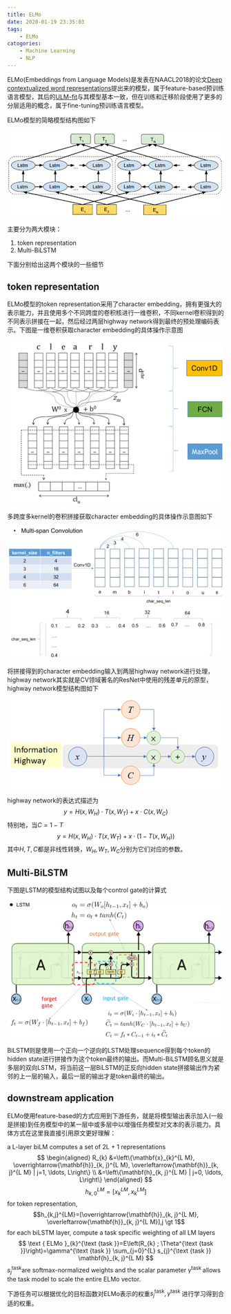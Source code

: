 ```yaml
---
title: ELMo
date: 2020-01-19 23:35:03
tags:
	- ELMo
catogories:
	- Machine Learning
	- NLP
---
```


ELMo(Embeddings from Language Models)是发表在NAACL2018的论文[Deep contextualized word representations](https://arxiv.org/abs/1802.05365)提出来的模型，属于feature-based预训练语言模型，其后的[ULM-fit](https://arxiv.org/abs/1801.06146)与其模型基本一致，但在训练和迁移阶段使用了更多的分层适用的概念，属于fine-tuning预训练语言模型。

ELMo模型的简略模型结构图如下

<div align="center">
    <img src="/images/NLP/elmo_5.png">
</div>

主要分为两大模块：

1. token representation
2. Multi-BiLSTM

下面分别给出这两个模块的一些细节

## token representation

ELMo模型的token representation采用了character embedding，拥有更强大的表示能力，并且使用多个不同跨度的卷积核进行一维卷积，不同kernel卷积得到的不同表示拼接在一起，然后经过两层highway network得到最终的预处理编码表示。下图是一维卷积获取character embedding的具体操作示意图

<div align="center">
    <img src="/images/NLP/elmo_2.png">
</div>

多跨度多kernel的卷积拼接获取character embedding的具体操作示意图如下

<div align="center">
    <img src="/images/NLP/elmo_3.png">
</div>

将拼接得到的character embedding输入到两层highway network进行处理，highway network其实就是CV领域著名的ResNet中使用的残差单元的原型，highway network模型结构图如下

<div align="center">
    <img src="/images/NLP/elmo_1.png">
</div>

highway network的表达式描述为
$$
y=H(x,W_H) \cdot T(x, W_T) + x \cdot C(x, W_C)
$$
特别地，当$C=1-T$
$$
y=H(x,W_H) \cdot T(x, W_T) + x \cdot (1 - T(x, W_H))
$$
其中$H,T,C$都是非线性转换，$W_H,W_T,W_C$分别为它们对应的参数。

## Multi-BiLSTM

下图是LSTM的模型结构试图以及每个control gate的计算式

<div align="center">
    <img src="/images/NLP/elmo_4.png">
</div>

BiLSTM则是使用一个正向一个逆向的LSTM处理sequence得到每个token的hidden state进行拼接作为这个token最终的输出。而Multi-BiLSTM顾名思义就是多层的双向LSTM，将当前这一层BiLSTM的正反向hidden state拼接输出作为紧邻的上一层的输入，最后一层的输出才是token最终的输出。

## downstream application

ELMo使用feature-based的方式应用到下游任务，就是将模型输出表示加入(一般是拼接)到任务模型中的某一层中或多层中以增强任务模型对文本的表示能力。具体方式在这里我直接引用原文更好理解：

a L-layer biLM computes a set of 2L + 1 representations
$$
\begin{aligned} R_{k} &=\left\{\mathbf{x}_{k}^{L M}, \overrightarrow{\mathbf{h}}_{k, j}^{L M}, \overleftarrow{\mathbf{h}}_{k, j}^{L M} | j=1, \ldots, L\right\} \\ &=\left\{\mathbf{h}_{k, j}^{L M} | j=0, \ldots, L\right\} \end{aligned}
$$
$$h_{k,0}^{LM}=[x_{k}^{LM},x_{k}^{LM}]$$ for token representation, $$h_{k,j}^{LM}=[\overrightarrow{\mathbf{h}}_{k, j}^{L M}, \overleftarrow{\mathbf{h}}_{k, j}^{L M}],j \gt 1$$ for each biLSTM layer, compute a task specific weighting of all LM layers
$$
\text { ELMo }_{k}^{\text {task }}=E\left(R_{k} ; \Theta^{\text {task }}\right)=\gamma^{\text {task }} \sum_{j=0}^{L} s_{j}^{\text {task }} \mathbf{h}_{k, j}^{L M}
$$
$s_{j}^{\text {task}}$are softmax-normalized weights and the scalar parameter $\gamma^{\text {task }}$allows the task model to scale the entire ELMo vector.

下游任务可以根据优化的目标函数对ELMo表示的权重$s_{j}^{\text {task}},\gamma^{\text {task }}$进行学习得到合适的权重。

